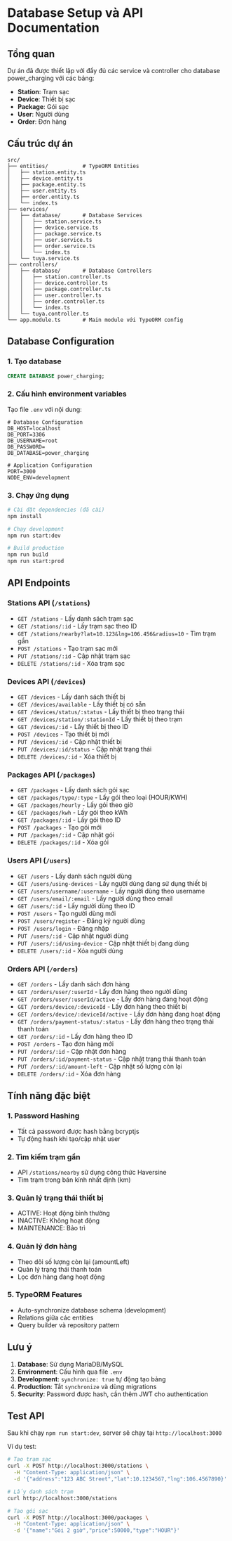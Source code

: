 # Database Setup và API Documentation

## Tổng quan

Dự án đã được thiết lập với đầy đủ các service và controller cho database power_charging với các bảng:
- **Station**: Trạm sạc
- **Device**: Thiết bị sạc  
- **Package**: Gói sạc
- **User**: Người dùng
- **Order**: Đơn hàng

## Cấu trúc dự án

```
src/
├── entities/           # TypeORM Entities
│   ├── station.entity.ts
│   ├── device.entity.ts
│   ├── package.entity.ts
│   ├── user.entity.ts
│   ├── order.entity.ts
│   └── index.ts
├── services/
│   ├── database/       # Database Services
│   │   ├── station.service.ts
│   │   ├── device.service.ts
│   │   ├── package.service.ts
│   │   ├── user.service.ts
│   │   ├── order.service.ts
│   │   └── index.ts
│   └── tuya.service.ts
├── controllers/
│   ├── database/       # Database Controllers
│   │   ├── station.controller.ts
│   │   ├── device.controller.ts
│   │   ├── package.controller.ts
│   │   ├── user.controller.ts
│   │   ├── order.controller.ts
│   │   └── index.ts
│   └── tuya.controller.ts
└── app.module.ts       # Main module với TypeORM config
```

## Database Configuration

### 1. Tạo database
```sql
CREATE DATABASE power_charging;
```

### 2. Cấu hình environment variables
Tạo file `.env` với nội dung:
```env
# Database Configuration
DB_HOST=localhost
DB_PORT=3306
DB_USERNAME=root
DB_PASSWORD=
DB_DATABASE=power_charging

# Application Configuration
PORT=3000
NODE_ENV=development
```

### 3. Chạy ứng dụng
```bash
# Cài đặt dependencies (đã cài)
npm install

# Chạy development
npm run start:dev

# Build production
npm run build
npm run start:prod
```

## API Endpoints

### Stations API (`/stations`)
- `GET /stations` - Lấy danh sách trạm sạc
- `GET /stations/:id` - Lấy trạm sạc theo ID
- `GET /stations/nearby?lat=10.123&lng=106.456&radius=10` - Tìm trạm gần
- `POST /stations` - Tạo trạm sạc mới
- `PUT /stations/:id` - Cập nhật trạm sạc
- `DELETE /stations/:id` - Xóa trạm sạc

### Devices API (`/devices`)
- `GET /devices` - Lấy danh sách thiết bị
- `GET /devices/available` - Lấy thiết bị có sẵn
- `GET /devices/status/:status` - Lấy thiết bị theo trạng thái
- `GET /devices/station/:stationId` - Lấy thiết bị theo trạm
- `GET /devices/:id` - Lấy thiết bị theo ID
- `POST /devices` - Tạo thiết bị mới
- `PUT /devices/:id` - Cập nhật thiết bị
- `PUT /devices/:id/status` - Cập nhật trạng thái
- `DELETE /devices/:id` - Xóa thiết bị

### Packages API (`/packages`)
- `GET /packages` - Lấy danh sách gói sạc
- `GET /packages/type/:type` - Lấy gói theo loại (HOUR/KWH)
- `GET /packages/hourly` - Lấy gói theo giờ
- `GET /packages/kwh` - Lấy gói theo kWh
- `GET /packages/:id` - Lấy gói theo ID
- `POST /packages` - Tạo gói mới
- `PUT /packages/:id` - Cập nhật gói
- `DELETE /packages/:id` - Xóa gói

### Users API (`/users`)
- `GET /users` - Lấy danh sách người dùng
- `GET /users/using-devices` - Lấy người dùng đang sử dụng thiết bị
- `GET /users/username/:username` - Lấy người dùng theo username
- `GET /users/email/:email` - Lấy người dùng theo email
- `GET /users/:id` - Lấy người dùng theo ID
- `POST /users` - Tạo người dùng mới
- `POST /users/register` - Đăng ký người dùng
- `POST /users/login` - Đăng nhập
- `PUT /users/:id` - Cập nhật người dùng
- `PUT /users/:id/using-device` - Cập nhật thiết bị đang dùng
- `DELETE /users/:id` - Xóa người dùng

### Orders API (`/orders`)
- `GET /orders` - Lấy danh sách đơn hàng
- `GET /orders/user/:userId` - Lấy đơn hàng theo người dùng
- `GET /orders/user/:userId/active` - Lấy đơn hàng đang hoạt động
- `GET /orders/device/:deviceId` - Lấy đơn hàng theo thiết bị
- `GET /orders/device/:deviceId/active` - Lấy đơn hàng đang hoạt động
- `GET /orders/payment-status/:status` - Lấy đơn hàng theo trạng thái thanh toán
- `GET /orders/:id` - Lấy đơn hàng theo ID
- `POST /orders` - Tạo đơn hàng mới
- `PUT /orders/:id` - Cập nhật đơn hàng
- `PUT /orders/:id/payment-status` - Cập nhật trạng thái thanh toán
- `PUT /orders/:id/amount-left` - Cập nhật số lượng còn lại
- `DELETE /orders/:id` - Xóa đơn hàng

## Tính năng đặc biệt

### 1. Password Hashing
- Tất cả password được hash bằng bcryptjs
- Tự động hash khi tạo/cập nhật user

### 2. Tìm kiếm trạm gần
- API `/stations/nearby` sử dụng công thức Haversine
- Tìm trạm trong bán kính nhất định (km)

### 3. Quản lý trạng thái thiết bị
- ACTIVE: Hoạt động bình thường
- INACTIVE: Không hoạt động
- MAINTENANCE: Bảo trì

### 4. Quản lý đơn hàng
- Theo dõi số lượng còn lại (amountLeft)
- Quản lý trạng thái thanh toán
- Lọc đơn hàng đang hoạt động

### 5. TypeORM Features
- Auto-synchronize database schema (development)
- Relations giữa các entities
- Query builder và repository pattern

## Lưu ý

1. **Database**: Sử dụng MariaDB/MySQL
2. **Environment**: Cấu hình qua file `.env`
3. **Development**: `synchronize: true` tự động tạo bảng
4. **Production**: Tắt `synchronize` và dùng migrations
5. **Security**: Password được hash, cần thêm JWT cho authentication

## Test API

Sau khi chạy `npm run start:dev`, server sẽ chạy tại `http://localhost:3000`

Ví dụ test:
```bash
# Tạo trạm sạc
curl -X POST http://localhost:3000/stations \
  -H "Content-Type: application/json" \
  -d '{"address":"123 ABC Street","lat":10.1234567,"lng":106.4567890}'

# Lấy danh sách trạm
curl http://localhost:3000/stations

# Tạo gói sạc
curl -X POST http://localhost:3000/packages \
  -H "Content-Type: application/json" \
  -d '{"name":"Gói 2 giờ","price":50000,"type":"HOUR"}'
```
